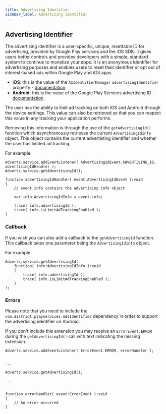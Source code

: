 ```yaml
---
title: Advertising Identifier
sidebar_label: Advertising Identifier
---
```


## Advertising Identifier

The advertising identifier is a user-specific, unique, resettable ID for advertising, provided by Google Play services and the iOS SDK. It gives users better controls and provides developers with a simple, standard system to continue to monetize your apps. It is an anonymous identifier for advertising purposes and enables users to reset their identifier or opt out of interest-based ads within Google Play and iOS apps.

- **iOS**: this is the value of the `ASIdentifierManager` `advertisingIdentifier` property - <a href="http://developer.apple.com/documentation/adsupport/asidentifiermanager">documentation</a>
- **Android**: this is the value of the Google Play Services advertising ID - <a href="http://developers.google.com/android/reference/com/google/android/gms/ads/identifier/AdvertisingIdClient">documentation</a>.


The user has the ability to limit ad tracking on both iOS and Android through the device settings. This value can also be retrieved so that you can respect this value in any tracking your application performs.


Retrieving this information is through the use of the `getAdvertisingId()` function which asynchronously retrieves the current `AdvertisingIdInfo` object. 
This object contains the current advertisting identifier and whether the user has limited ad tracking.


For example:

```as3
Adverts.service.addEventListener( AdvertisingIdEvent.ADVERTISING_ID, advertisingIdHandler );
Adverts.service.getAdvertisingId();

function advertisingIdHandler( event:AdvertisingIdEvent ):void
{
	// event.info contains the advertising info object
    
    var info:AdvertisingIdInfo = event.info;

    trace( info.advertisingId );
    trace( info.isLimitAdTrackingEnabled );
}
```



### Callback 

If you wish you can also add a callback to the `getAdvertisingId` function. This callback takes one parameter being the `AdvertisingIdInfo` object.

For example:

```as3
Adverts.service.getAdvertisingId( 
    function( info:AdvertisingIdInfo ):void 
    {
        trace( info.advertisingId );
        trace( info.isLimitAdTrackingEnabled );
    }
);
```



### Errors

Please note that you need to include the `com.distriqt.playservices.AdsIdentifier` dependency in order to support the advertising identifier on Android.

If you don't include this extension you may receive an `ErrorEvent.ERROR` during the `getAdvertisingId()` call with text indicating the missing extension.


```as3
Adverts.service.addEventListener( ErrorEvent.ERROR, errorHandler );


...

Adverts.service.getAdvertisingId();

...


function errorHandler( event:ErrorEvent ):void 
{
    // An error occurred
}
```

